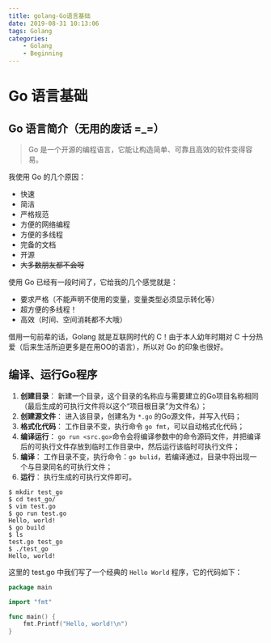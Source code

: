 ```yaml
---
title: golang-Go语言基础
date: 2019-08-31 10:13:06
tags: Golang
categories:
	- Golang
	- Beginning
---
```


# Go 语言基础

## Go 语言简介（无用的废话 =_=）

> Go 是一个开源的编程语言，它能让构造简单、可靠且高效的软件变得容易。

我使用 Go 的几个原因：

* 快速
* 简洁
* 严格规范
* 方便的网络编程
* 方便的多线程
* 完备的文档
* 开源
* ~~大多数朋友都不会呀~~

使用 Go 已经有一段时间了，它给我的几个感觉就是：

* 要求严格（不能声明不使用的变量，变量类型必须显示转化等）
* 超方便的多线程！
* 高效（时间、空间消耗都不大哦）

借用一句前辈的话，Golang 就是互联网时代的 C！由于本人幼年时期对 C 十分热爱（后来生活所迫更多是在用OO的语言），所以对 Go 的印象也很好。

## 编译、运行Go程序

1. **创建目录**：
新建一个目录，这个目录的名称应与需要建立的Go项目名称相同（最后生成的可执行文件将以这个“项目根目录”为文件名）； 
2. **创建源文件**：
进入该目录，创建名为 `*.go` 的Go源文件，并写入代码；
3. **格式化代码**：
工作目录不变，执行命令 `go fmt`，可以自动格式化代码；
4. **编译运行**：
`go run <src.go>`命令会将编译参数中的命令源码文件，并把编译后的可执行文件存放到临时工作目录中，然后运行该临时可执行文件；
5. **编译**：
工作目录不变，执行命令：`go bulid`，若编译通过，目录中将出现一个与目录同名的可执行文件；
6. **运行**：
执行生成的可执行文件即可。

```
$ mkdir test_go
$ cd test_go/
$ vim test.go
$ go run test.go
Hello, world!
$ go build
$ ls
test.go test_go
$ ./test_go 
Hello, world!
```

这里的 test.go 中我们写了一个经典的 `Hello World` 程序，它的代码如下：

```go
package main

import "fmt"

func main() {
	fmt.Printf("Hello, world!\n")
}
```

